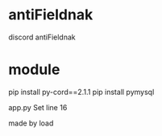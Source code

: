 # antiFieldnak
discord antiFieldnak

# module
pip install py-cord==2.1.1
pip install pymysql

app.py Set line 16

made by load
